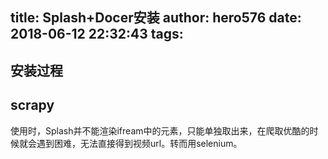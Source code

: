 title: Splash+Docer安装
author: hero576
date: 2018-06-12 22:32:43
tags:
---
> 
<!-- more -->


## 安装过程



## scrapy
使用时，Splash并不能渲染ifream中的元素，只能单独取出来，在爬取优酷的时候就会遇到困难，无法直接得到视频url。转而用selenium。